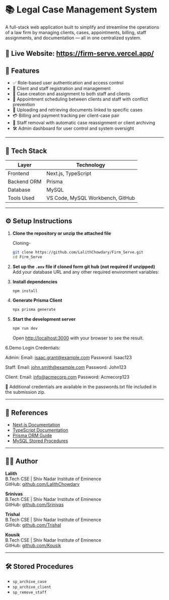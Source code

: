 # 📚 Legal Case Management System

A full-stack web application built to simplify and streamline the operations of a law firm by managing clients, cases, appointments, billing, staff assignments, and documentation — all in one centralized system.

## 🔗 Live Website: <a href="https://firm-serve.vercel.app/">https://firm-serve.vercel.app/</a> 


## 📌 Features

- ✅ Role-based user authentication and access control
- 👤 Client and staff registration and management
- 📁 Case creation and assignment to both staff and clients
- 📅 Appointment scheduling between clients and staff with conflict prevention
- 📄 Uploading and retrieving documents linked to specific cases
- 💳 Billing and payment tracking per client-case pair
- 🔄 Staff removal with automatic case reassignment or client archiving
- 🛠 Admin dashboard for user control and system oversight

---

## 🧰 Tech Stack

| Layer        | Technology           |
|--------------|----------------------|
| Frontend     | Next.js, TypeScript  |
| Backend ORM  | Prisma               |
| Database     | MySQL                |
| Tools Used   | VS Code, MySQL Workbench, GitHub |

---

## ⚙️ Setup Instructions

1. **Clone the repository or unzip the attached file**

   Cloning-

   ```bash
   git clone https://github.com/LalithChowdary/Firm_Serve.git
   cd Firm_Serve
   ```
   

2. **Set up the `.env` file if cloned form git hub (not required if unzipped)**
   Add your database URL and any other required environment variables:
   


3. **Install dependencies**
   ```bash
   npm install
   ```

4. **Generate Prisma Client**
   ```bash
   npx prisma generate
   ```
   

5. **Start the development server**
   ```bash
   npm run dev
   ```

   Open [http://localhost:3000](http://localhost:3000) with your browser to see the result.

6.Demo Login Credentials:

  Admin:
  Email: isaac.grant@example.com
  Password: Isaac123

  Staff:
  Email: john.smith@example.com
  Password: John123

  Client:
  Email: info@acmecorp.com
  Password: Acmecorp123

  📁 Additional credentials are available in the passwords.txt file included in the submission zip.

---

## 🔗 References

- [Next.js Documentation](https://nextjs.org/docs)
- [TypeScript Documentation](https://www.typescriptlang.org/docs/)
- [Prisma ORM Guide](https://www.prisma.io/docs)
- [MySQL Stored Procedures](https://www.mysqltutorial.org/mysql-stored-procedure/)

---

## 👨‍💻 Author

**Lalith**  
B.Tech CSE | Shiv Nadar Institute of Eminence  
GitHub: [github.com/LalithChowdary](https://github.com/LalithChowdary)

**Srinivas**  
B.Tech CSE | Shiv Nadar Institute of Eminence  
GitHub: [github.com/Srinivas](https://github.com/srinivas-2535)

**Trishal**  
B.Tech CSE | Shiv Nadar Institute of Eminence  
GitHub: [github.com/Trishal](https://github.com/trishaladabala)

**Kousik**  
B.Tech CSE | Shiv Nadar Institute of Eminence  
GitHub: [github.com/Kousik](https://github.com/Kowshik3073)


---

## 🛠 Stored Procedures

- `sp_archive_case`
- `sp_archive_client`
- `sp_remove_staff`
